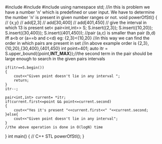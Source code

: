 #include<iostream>
#include<set>
#include<map>
using namespace std;
//in this is problem we have a number 'n' which is predefined or user input. We have to determine the number 'n' is present in given number ranges or not.
void powerOfStl()
{
//     {x,y}
// add[2,3]
// add[30,400]
// add[401,450]
// give the interval in which 13 is present
    set< pair<int,int>> S;
    S.insert({2,3});
    S.insert({10,20});
    S.insert({30,400});
    S.insert({401,450});
    //pair (a,c) is smaller than pair (b,d) iff a<b or (a==b and c<d) eg: {2,3}<{10,20}
    //in this way we can find the order in which pairs are present in set
    //in above example order is {2,3},{10,20},{30,400},{401,450}
    int point=401;
    auto itr = S.upper_bound({point,__INT_MAX__});//the second term in the pair should be large enough to search in the given pairs intervals
    
    if(itr==S.begin())
    {
        cout<<"Given point doesn't lie in any interval ";
        return;
    }
    itr--;
    
    pair<int,int> current= *itr;
    if(current.first<=point && point<=current.second)
    {
        cout<<"Yes it's present "<<current.first<<" "<<current.second;
    }else{
        cout<<"Given point doesn't lie in any interval";
    }
    //the above operation is done in O(logN) time
}
int main()
{
    // C++ STL
    powerOfStl();
}
